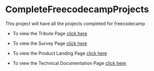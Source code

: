 # CompleteFreecodecampProjects

This project will have all the projects completed for freecodecamp

* To view the Tribute Page [click here](https://maheth.github.io/CompleteFreecodecampProjects/TributePage/index.html)

* To view the Survey Page [click here](https://maheth.github.io/CompleteFreecodecampProjects/Survey_Freecodecamp/index.html)

* To view the Product Landing Page [click here](https://maheth.github.io/CompleteFreecodecampProjects/ProductLanding/index.html) 

* To view the Technical Documentation Page [click here](https://maheth.github.io/CompleteFreecodecampProjects/ProductDocumentation/index.html) 
